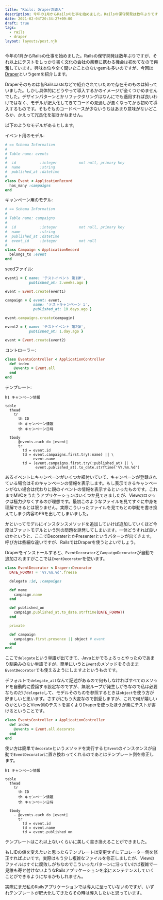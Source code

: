 ```yaml
---
title: "Rails: Draperの導入"
description: 今年の1月からRailsの仕事を始めました。Railsの保守開発は数年ぶりですが、それ以上にテストをしっかり書く文化の会社の業務に携わる機会は初めてなので興奮しています。興味本位や全く聞いたことのないgemも多いのですが、今回はDraperというgemを紹介します。
date: 2021-02-04T20:34:27+09:00
draft: true
tags:
  - rails
  - draper
layout: layouts/post.njk
---
```


今年の1月からRailsの仕事を始めました。Railsの保守開発は数年ぶりですが、それ以上にテストをしっかり書く文化の会社の業務に携わる機会は初めてなので興奮しています。興味本位や全く聞いたことのないgemも多いのですが、今回は[Draper](https://github.com/drapergem/draper)というgemを紹介します。

<!--more-->

Draperそのものは昔Railscastsなどで紹介されていたので存在そのものは知っていました。しかし具体的にどうやって導入するかのイメージが全くつかめませんでした。デザインパターンとかリファクタリングはなんにでも適用すれば良いわけではなく、モデルが肥大化してきてコードの見通しが悪くなってから初めて導入するものです。そもそものコードベースが少ないうちはあまり意味がないどころか、かえって冗長化を招きかねません。

以下のようなモデルがあるとします。

イベント用のモデル:

```ruby
# == Schema Information
#
# Table name: events
#
#  id           :integer          not null, primary key
#  name         :string
#  published_at :datetime
#
class Event < ApplicationRecord
  has_many :campaigns
end
```

キャンペーン用のモデル:

```ruby
# == Schema Information
#
# Table name: campaigns
#
#  id           :integer          not null, primary key
#  name         :string
#  published_at :datetime
#  event_id     :integer          not null
#
class Campaign < ApplicationRecord
  belongs_to :event
end
```

seedファイル:

```ruby
event1 = { name: 'テストイベント 第1弾',
           published_at: 2.weeks.ago }

event = Event.create(event1)

campaign = { event: event,
             name: 'テストキャンペーン 1',
             published_at: 10.days.ago }

event.campaigns.create(campagin)

event2 = { name: 'テストイベント 第2弾',
           published_at: 1.day.ago }

event = Event.create(event2)
```

コントローラー:

```ruby
class EventsController < ApplicationController
  def index
    @events = Event.all
  end
end
```

テンプレート:

```pug
h1 キャンペーン情報

table
  thead
    tr
      th ID
      th キャンペーン情報
      th キャンペーン日時

  tbody
    - @events.each do |event|
      tr
        td = event.id
        td = event.campaigns.first.try(:name) || \
             event.name
        td = (event.campaigns.first.try(:published_at) || \
              event.published_at).to_date.strftime('%Y.%m.%d')
```

あるイベントにキャンペーンがいくつか紐付いていて、キャンペーンが登録されている場合はそのキャンペーンの情報を表示します。もし表示できるキャンペーンがない場合は代わりに親のイベントの情報を表示するといったものです。これまでMVCをうたうアプリケーションはいくつか見てきましたが、Viewのロジックは極力少なくするのが理想です。最初このようなファイルを見てすぐに中身を理解できるとは限りません。実際こういったファイルを見てもとの挙動を書き換えてしまう内容のPRを出してしまいました。

かといってモデルにインスタンスメソッドを追加していけば追加していくほど今度はファットモデルという別の問題を誘発してしまいます。一体どうすれば良いのかというと、ここでDecoraterとかPresenterというパターンが出てきます。呼び方は些細な違いですが、RailsではDraperを使うとよいでしょう。

Draperをインストールすると、`EventDecorator`と`CampaignDecorator`が自動で追加されますがここでは`EventDecorator`を使います。

```ruby
class EventDecorator < Draper::Decorator
  DATE_FORMAT = '%Y.%m.%d'.freeze

  delegate :id, :campaigns

  def name
    campaign.name
  end

  def published_on
    campaign.published_at.to_date.strftime(DATE_FORMAT)
  end

  private

  def campaign
    campaigns.first.presence || object # event
  end
end
```

ここで`delegate`という単語が出てきて、Javaとかでちょろっとやったのであまり馴染みのない単語ですが、簡単にいうと`Event`のメソッドをそのまま`EventDecorator`でも使えるようにしますよというものです。

デフォルトで`delegate_all`なんて記述があるので何もしなければすべてのメソッドを自動的に委譲する設定なのですが、無限ループが発生しがちなので私は必要なものだけ`delegate`して、モデルそのものを参照するときは`object`を使う方が好ましいと思います。さすがにもう大変なので割愛しますが、これで何が嬉しいのかというとView側のテストを書くよりDraperを使ったほうが楽にテストが書けるということです。

```ruby
class EventsController < ApplicationController
  def index
    @events = Event.all.decorate
  end
end
```

使い方は簡単で`decorate`というメソッドを実行すると`Event`のインスタンスが自動で`EventDecorator`に置き換わってくれるのであとはテンプレート側を修正します。

```pug
h1 キャンペーン情報

table
  thead
    tr
      th ID
      th キャンペーン情報
      th キャンペーン日時

  tbody
    - @events.each do |event|
      tr
        td = event.id
        td = event.name
        td = event.published_on
```

テンプレートはこれ以上ないくらいに美しく書き換えることができました。

もしIDの値を変えたいと思ったらテンプレートは変更せずにデコレーター側を修正すればよいです。実際はもう少し複雑なファイルを修正しましたが、Viewのファイルはすぐに腐敗しがちなのでこういったパターンに沿っていけば複雑で一見誰も寄せ付けないようなRailsアプリケーションを楽にメンテナンスしていくことができるようになるかもしれません。

実際にまだ私のRailsアプリケーションでは導入に至っていないのですが、いずれテンプレートが肥大化してきたらその時は導入したいと思っています。
